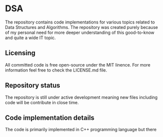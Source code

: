 # DSA
The repository contains code implementations for various topics related to Data Structures and Algorithms. The repository was created purely because of my personal need for more deeper understanding of this good-to-know and quite a wide IT topic.

## Licensing
All committed code is free open-source under the MIT linence. For more information feel free to check the LICENSE.md file.

## Repository status
The repository is still under active development meaning new files including code will be contribute in close time.

## Code implementation details
The code is primarily implemented in C++ programming language but there
